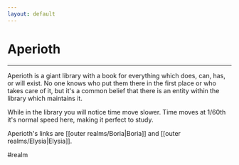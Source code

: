 ```yaml
---
layout: default
---
```


# Aperioth
---

Aperioth is a giant library with a book for everything which does, can, has, or will exist. No one knows who put them there in the first place or who takes care of it, but it's a common belief that there is an entity within the library which maintains it.

While in the library you will notice time move slower. Time moves at 1/60th it's normal speed here, making it perfect to study.

Aperioth's links are [[outer realms/Boria|Boria]] and [[outer realms/Elysia|Elysia]].

#realm